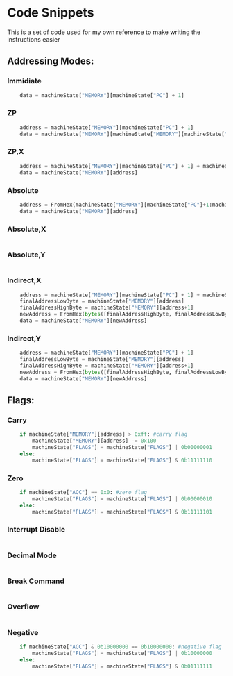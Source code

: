 # Code Snippets
This is a set of code used for my own reference to make writing the instructions easier
## Addressing Modes:
### Immidiate
```python
    data = machineState["MEMORY"][machineState["PC"] + 1]
```

### ZP
```python
    address = machineState["MEMORY"][machineState["PC"] + 1]
    data = machineState["MEMORY"][machineState["MEMORY"][machineState["PC"] + 1]]
```

### ZP,X
```python
    address = machineState["MEMORY"][machineState["PC"] + 1] + machineState["X"]
    data = machineState["MEMORY"][address]
```

### Absolute
```python
    address = FromHex(machineState["MEMORY"][machineState["PC"]+1:machineState["PC"]+3])
    data = machineState["MEMORY"][address]
```

### Absolute,X
```python
```

### Absolute,Y
```python
```

### Indirect,X
```python
    address = machineState["MEMORY"][machineState["PC"] + 1] + machineState["X"]
    finalAddressLowByte = machineState["MEMORY"][address]
    finalAddressHighByte = machineState["MEMORY"][address+1]
    newAddress = FromHex(bytes([finalAddressHighByte, finalAddressLowByte]))
    data = machineState["MEMORY"][newAddress]
```


### Indirect,Y
```python
    address = machineState["MEMORY"][machineState["PC"] + 1]
    finalAddressLowByte = machineState["MEMORY"][address]
    finalAddressHighByte = machineState["MEMORY"][address+1]
    newAddress = FromHex(bytes([finalAddressHighByte, finalAddressLowByte])) + machineState["Y"]
    data = machineState["MEMORY"][newAddress]
```

## Flags:
### Carry
```python
    if machineState["MEMORY"][address] > 0xff: #carry flag
        machineState["MEMORY"][address] -= 0x100
        machineState["FLAGS"] = machineState["FLAGS"] | 0b00000001
    else:
        machineState["FLAGS"] = machineState["FLAGS"] & 0b11111110
```

### Zero
```python
    if machineState["ACC"] == 0x0: #zero flag
        machineState["FLAGS"] = machineState["FLAGS"] | 0b00000010
    else:
        machineState["FLAGS"] = machineState["FLAGS"] & 0b11111101
```


### Interrupt Disable
```python
```

### Decimal Mode
```python
```

### Break Command
```python
```

### Overflow
```python
```

### Negative
```python
    if machineState["ACC"] & 0b10000000 == 0b10000000: #negative flag
        machineState["FLAGS"] = machineState["FLAGS"] | 0b10000000
    else:
        machineState["FLAGS"] = machineState["FLAGS"] & 0b01111111
```